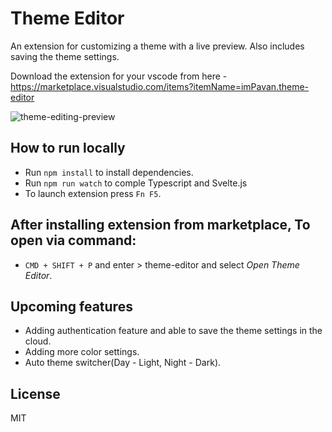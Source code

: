 # Theme Editor

An extension for customizing a theme with a live preview. Also includes saving the theme settings.

Download the extension for your vscode from here - https://marketplace.visualstudio.com/items?itemName=imPavan.theme-editor

![theme-editing-preview](https://media.giphy.com/media/IKq7Kxv1H6ATmxqznq/giphy.gif?cid=790b7611a7c1bad72361061e491ffe49db92550a4e44d41a&rid=giphy.gif&ct=g)

## How to run locally

* Run `npm install` to install dependencies.
* Run `npm run watch` to comple Typescript and Svelte.js
* To launch extension press `Fn F5`.


## After installing extension from marketplace, To open via command:
* `CMD + SHIFT + P` and enter > theme-editor and select *Open Theme Editor*.


## Upcoming features
* Adding authentication feature and able to save the theme settings in the cloud.
* Adding more color settings.
* Auto theme switcher(Day - Light, Night - Dark).

License
----
MIT

